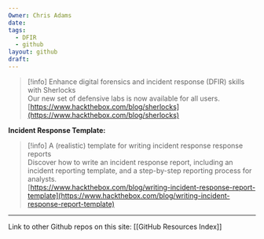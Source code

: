 ```yaml
---
Owner: Chris Adams
date: 
tags:
  - DFIR
  - github
layout: github
draft:
---
```

> [!info] Enhance digital forensics and incident response (DFIR) skills with Sherlocks  
> Our new set of defensive labs is now available for all users.  
> [https://www.hackthebox.com/blog/sherlocks](https://www.hackthebox.com/blog/sherlocks)  
  
**Incident Response Template:**

> [!info] A (realistic) template for writing incident response response reports  
> Discover how to write an incident response report, including an incident reporting template, and a step-by-step reporting process for analysts.  
> [https://www.hackthebox.com/blog/writing-incident-response-report-template](https://www.hackthebox.com/blog/writing-incident-response-report-template)


---
Link to other Github repos on this site: [[GitHub Resources Index]]